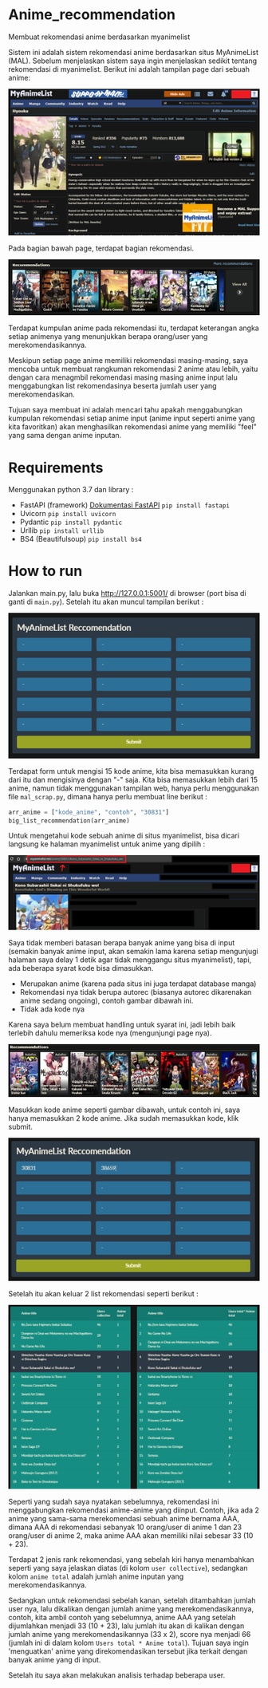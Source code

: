 # Anime_recommendation
Membuat rekomendasi anime berdasarkan myanimelist

Sistem ini adalah sistem rekomendasi anime berdasarkan situs MyAnimeList (MAL). Sebelum menjelaskan sistem saya ingin menjelaskan sedikit tentang rekomendasi di myanimelist. Berikut ini adalah tampilan page dari sebuah anime:

![Screen shot myanimelist](image/image1.png)

Pada bagian bawah page, terdapat bagian rekomendasi. 

![Screen shot](image/image2.png)

Terdapat kumpulan anime pada rekomendasi itu, terdapat keterangan angka setiap animenya yang menunjukkan berapa orang/user yang merekomendasikannya.

Meskipun setiap page anime memiliki rekomendasi masing-masing, saya mencoba untuk membuat rangkuman rekomendasi 2 anime atau lebih, yaitu dengan cara menagmbil rekomendasi masing masing anime input lalu menggabungkan list rekomendasinya beserta jumlah user yang merekomendasikan. 

Tujuan saya membuat ini adalah mencari tahu apakah menggabungkan kumpulan rekomendasi setiap anime input (anime input seperti anime yang kita favoritkan) akan menghasilkan rekomendasi anime yang memiliki "feel" yang sama dengan anime inputan.

# Requirements

Menggunakan python 3.7 dan library :
- FastAPI (framework) [Dokumentasi FastAPI](https://fastapi.tiangolo.com/) `pip install fastapi`
- Uvicorn `pip install uvicorn`
- Pydantic `pip install pydantic`
- Urllib `pip install urllib`
- BS4 (Beautifulsoup) `pip install bs4`

<!-- How to run, analysis, english -->

# How to run

Jalankan main.py, lalu buka http://127.0.0.1:5001/ di browser (port bisa di ganti di `main.py`). Setelah itu akan muncul tampilan berikut : 

![Screen shot](image/image3.png)

Terdapat form untuk mengisi 15 kode anime, kita bisa memasukkan kurang dari itu dan mengisinya dengan "-" saja. Kita bisa memasukkan lebih dari 15 anime, namun tidak menggunakan tampilan web, hanya perlu menggunakan file `mal_scrap.py`, dimana hanya perlu membuat line berikut :

```python
arr_anime = ["kode_anime", "contoh", "30831"]
big_list_recommendation(arr_anime)
```

Untuk mengetahui kode sebuah anime di situs myanimelist, bisa dicari langsung ke halaman myanimelist untuk anime yang dipilih :

![Screen shot myanimelist](image/image4.png)


Saya tidak memberi batasan berapa banyak anime yang bisa di input (semakin banyak anime input, akan semakin lama karena setiap mengunjugi halaman saya delay 1 detik agar tidak menggangu situs myanimelist), tapi, ada beberapa syarat kode bisa dimasukkan.

- Merupakan anime (karena pada situs ini juga terdapat database manga)
- Rekomendasi nya tidak berupa autorec (biasanya autorec dikarenakan anime sedang ongoing), contoh gambar dibawah ini.
- Tidak ada kode nya

Karena saya belum membuat handling untuk syarat ini, jadi lebih baik terlebih dahulu memeriksa kode nya (mengunjungi page nya).


![Screen shot](image/image5.png)

Masukkan kode anime seperti gambar dibawah, untuk contoh ini, saya hanya memasukkan 2 kode anime. Jika sudah memasukkan kode, klik submit. 


![Screen shot](image/image6.png)

Setelah itu akan keluar 2 list rekomendasi seperti berikut :

![Screen shot](image/image7.png)


Seperti yang sudah saya nyatakan sebelumnya, rekomendasi ini menggabungkan rekomendasi anime-anime yang diinput. Contoh, jika ada 2 anime yang sama-sama merekomendasi sebuah anime bernama AAA, dimana AAA di rekomendasi sebanyak 10 orang/user di anime 1 dan 23 orang/user di anime 2, maka anime AAA akan memiliki nilai sebesar 33 (10 + 23).

Terdapat 2 jenis rank rekomendasi, yang sebelah kiri hanya menambahkan seperti yang saya jelaskan diatas (di kolom `user collective`), sedangkan kolom `anime total` adalah jumlah anime inputan yang merekomendasikannya.

Sedangkan untuk rekomendasi sebelah kanan, setelah ditambahkan jumlah user nya, lalu dikalikan dengan jumlah anime yang merekomendasikannya, contoh, kita ambil contoh yang sebelumnya, anime AAA yang setelah dijumlahkan menjadi 33 (10 + 23), lalu jumlah itu akan di kalikan dengan jumlah anime yang merekomendasikannya (33 x 2), score nya menjadi 66 (jumlah ini di dalam kolom `Users total * Anime total`). Tujuan saya ingin 'menguatkan' anime yang direkomendasikan tersebut jika terkait dengan banyak anime yang di input.

Setelah itu saya akan  melakukan analisis terhadap beberapa user.
